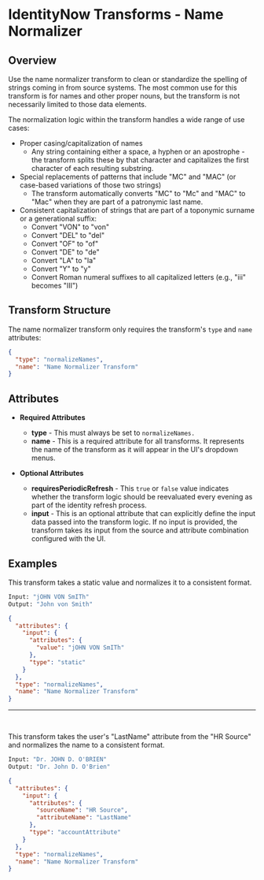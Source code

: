 # IdentityNow Transforms - Name Normalizer

## Overview

Use the name normalizer transform to clean or standardize the spelling of strings coming in from source systems. The most common use for this transform is for names and other proper nouns, but the transform is not necessarily limited to those data elements.

The normalization logic within the transform handles a wide range of use cases:

- Proper casing/capitalization of names
  - Any string containing either a space, a hyphen or an apostrophe - the transform splits these by that character and capitalizes the first character of each resulting substring.
- Special replacements of patterns that include "MC" and "MAC" (or case-based variations of those two strings)
  - The transform automatically converts "MC" to "Mc" and "MAC" to "Mac" when they are part of a patronymic last name.
- Consistent capitalization of strings that are part of a toponymic surname or a generational suffix:
  - Convert "VON" to "von"
  - Convert "DEL" to "del"
  - Convert "OF" to "of"
  - Convert "DE" to "de"
  - Convert "LA" to "la"
  - Convert "Y" to "y"
  - Convert Roman numeral suffixes to all capitalized letters (e.g., "iii" becomes "III")

## Transform Structure

The name normalizer transform only requires the transform's `type` and `name` attributes:

```json
{
  "type": "normalizeNames",
  "name": "Name Normalizer Transform"
}
```

## Attributes

- **Required Attributes**

  - **type** - This must always be set to `normalizeNames.`
  - **name** - This is a required attribute for all transforms. It represents the name of the transform as it will appear in the UI's dropdown menus.

- **Optional Attributes**
  - **requiresPeriodicRefresh** - This `true` or `false` value indicates whether the transform logic should be reevaluated every evening as part of the identity refresh process.
  - **input** - This is an optional attribute that can explicitly define the input data passed into the transform logic. If no input is provided, the transform takes its input from the source and attribute combination configured with the UI.

## Examples

This transform takes a static value and normalizes it to a consistent format.

```bash
Input: "jOHN VON SmITh"
Output: "John von Smith"
```

```json
{
  "attributes": {
    "input": {
      "attributes": {
        "value": "jOHN VON SmITh"
      },
      "type": "static"
    }
  },
  "type": "normalizeNames",
  "name": "Name Normalizer Transform"
}
```

---

<p>&nbsp;</p>

This transform takes the user's "LastName" attribute from the "HR Source" and normalizes the name to a consistent format.

```bash
Input: "Dr. JOHN D. O'BRIEN"
Output: "Dr. John D. O'Brien"
```

```json
{
  "attributes": {
    "input": {
      "attributes": {
        "sourceName": "HR Source",
        "attributeName": "LastName"
      },
      "type": "accountAttribute"
    }
  },
  "type": "normalizeNames",
  "name": "Name Normalizer Transform"
}
```
